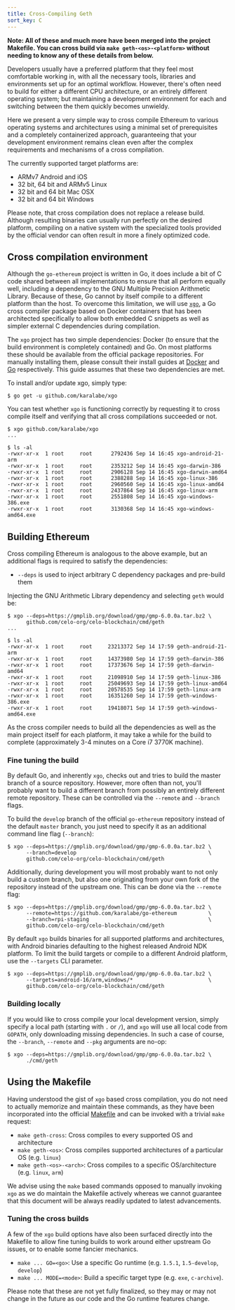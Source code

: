 ```yaml
---
title: Cross-Compiling Geth
sort_key: C
---
```


**Note: All of these and much more have been merged into the project Makefile. You can
cross build via `make geth-<os>-<platform>` without needing to know any of these details
from below.**

Developers usually have a preferred platform that they feel most comfortable working in,
with all the necessary tools, libraries and environments set up for an optimal workflow.
However, there's often need to build for either a different CPU architecture, or an
entirely different operating system; but maintaining a development environment for each
and switching between the them quickly becomes unwieldy.

Here we present a very simple way to cross compile Ethereum to various operating systems
and architectures using a minimal set of prerequisites and a completely containerized
approach, guaranteeing that your development environment remains clean even after the
complex requirements and mechanisms of a cross compilation.

The currently supported target platforms are:

 - ARMv7 Android and iOS
 - 32 bit, 64 bit and ARMv5 Linux
 - 32 bit and 64 bit Mac OSX
 - 32 bit and 64 bit Windows

Please note, that cross compilation does not replace a release build. Although resulting
binaries can usually run perfectly on the desired platform, compiling on a native system
with the specialized tools provided by the official vendor can often result in more a
finely optimized code.

## Cross compilation environment

Although the `go-ethereum` project is written in Go, it does include a bit of C code
shared between all implementations to ensure that all perform equally well, including a
dependency to the GNU Multiple Precision Arithmetic Library. Because of these, Go cannot
by itself compile to a different platform than the host. To overcome this limitation, we
will use [`xgo`](https://github.com/karalabe/xgo), a Go cross compiler package based on
Docker containers that has been architected specifically to allow both embedded C snippets
as well as simpler external C dependencies during compilation.

The `xgo` project has two simple dependencies: Docker (to ensure that the build
environment is completely contained) and Go. On most platforms these should be available
from the official package repositories. For manually installing them, please consult their
install guides at [Docker](https://docs.docker.com/installation/) and
[Go](https://golang.org/doc/install) respectively. This guide assumes that these two
dependencies are met.

To install and/or update xgo, simply type:

    $ go get -u github.com/karalabe/xgo

You can test whether `xgo` is functioning correctly by requesting it to cross
compile itself and verifying that all cross compilations succeeded or not.

    $ xgo github.com/karalabe/xgo
    ...

    $ ls -al
    -rwxr-xr-x  1 root     root      2792436 Sep 14 16:45 xgo-android-21-arm
    -rwxr-xr-x  1 root     root      2353212 Sep 14 16:45 xgo-darwin-386
    -rwxr-xr-x  1 root     root      2906128 Sep 14 16:45 xgo-darwin-amd64
    -rwxr-xr-x  1 root     root      2388288 Sep 14 16:45 xgo-linux-386
    -rwxr-xr-x  1 root     root      2960560 Sep 14 16:45 xgo-linux-amd64
    -rwxr-xr-x  1 root     root      2437864 Sep 14 16:45 xgo-linux-arm
    -rwxr-xr-x  1 root     root      2551808 Sep 14 16:45 xgo-windows-386.exe
    -rwxr-xr-x  1 root     root      3130368 Sep 14 16:45 xgo-windows-amd64.exe


## Building Ethereum

Cross compiling Ethereum is analogous to the above example, but an additional flags is
required to satisfy the dependencies:

 - `--deps` is used to inject arbitrary C dependency packages and pre-build them

Injecting the GNU Arithmetic Library dependency and selecting `geth` would be:

    $ xgo --deps=https://gmplib.org/download/gmp/gmp-6.0.0a.tar.bz2 \
          github.com/celo-org/celo-blockchain/cmd/geth
    ...

    $ ls -al
    -rwxr-xr-x  1 root     root     23213372 Sep 14 17:59 geth-android-21-arm
    -rwxr-xr-x  1 root     root     14373980 Sep 14 17:59 geth-darwin-386
    -rwxr-xr-x  1 root     root     17373676 Sep 14 17:59 geth-darwin-amd64
    -rwxr-xr-x  1 root     root     21098910 Sep 14 17:59 geth-linux-386
    -rwxr-xr-x  1 root     root     25049693 Sep 14 17:59 geth-linux-amd64
    -rwxr-xr-x  1 root     root     20578535 Sep 14 17:59 geth-linux-arm
    -rwxr-xr-x  1 root     root     16351260 Sep 14 17:59 geth-windows-386.exe
    -rwxr-xr-x  1 root     root     19418071 Sep 14 17:59 geth-windows-amd64.exe


As the cross compiler needs to build all the dependencies as well as the main project
itself for each platform, it may take a while for the build to complete (approximately 3-4
minutes on a Core i7 3770K machine).

### Fine tuning the build

By default Go, and inherently `xgo`, checks out and tries to build the master branch of a
source repository. However, more often than not, you'll probably want to build a different
branch from possibly an entirely different remote repository. These can be controlled via
the `--remote` and `--branch` flags.

To build the `develop` branch of the official `go-ethereum` repository instead of the
default `master` branch, you just need to specify it as an additional command line flag
(`--branch`):

    $ xgo --deps=https://gmplib.org/download/gmp/gmp-6.0.0a.tar.bz2 \
          --branch=develop                                          \
          github.com/celo-org/celo-blockchain/cmd/geth

Additionally, during development you will most probably want to not only build a custom
branch, but also one originating from your own fork of the repository instead of the
upstream one. This can be done via the `--remote` flag:

    $ xgo --deps=https://gmplib.org/download/gmp/gmp-6.0.0a.tar.bz2 \
          --remote=https://github.com/karalabe/go-ethereum          \
          --branch=rpi-staging                                      \
          github.com/celo-org/celo-blockchain/cmd/geth

By default `xgo` builds binaries for all supported platforms and architectures, with
Android binaries defaulting to the highest released Android NDK platform. To limit the
build targets or compile to a different Android platform, use the `--targets` CLI
parameter.

    $ xgo --deps=https://gmplib.org/download/gmp/gmp-6.0.0a.tar.bz2 \
          --targets=android-16/arm,windows/*                        \
          github.com/celo-org/celo-blockchain/cmd/geth

### Building locally

If you would like to cross compile your local development version, simply specify a local
path (starting with `.` or `/`), and `xgo` will use all local code from `GOPATH`, only
downloading missing dependencies. In such a case of course, the `--branch`, `--remote` and
`--pkg` arguments are no-op:

    $ xgo --deps=https://gmplib.org/download/gmp/gmp-6.0.0a.tar.bz2 \
          ./cmd/geth

## Using the Makefile

Having understood the gist of `xgo` based cross compilation, you do not need to actually
memorize and maintain these commands, as they have been incorporated into the official
[Makefile](https://github.com/celo-org/celo-blockchain/blob/master/Makefile) and can be
invoked with a trivial `make` request:

 * `make geth-cross`: Cross compiles to every supported OS and architecture
 * `make geth-<os>`: Cross compiles supported architectures of a particular OS (e.g. `linux`)
 * `make geth-<os>-<arch>`: Cross compiles to a specific OS/architecture (e.g. `linux`, `arm`)

We advise using the `make` based commands opposed to manually invoking `xgo` as we do
maintain the Makefile actively whereas we cannot guarantee that this document will be
always readily updated to latest advancements.

### Tuning the cross builds

A few of the `xgo` build options have also been surfaced directly into the Makefile to
allow fine tuning builds to work around either upstream Go issues, or to enable some
fancier mechanics.

 - `make ... GO=<go>`: Use a specific Go runtime (e.g. `1.5.1`, `1.5-develop`, `develop`)
 - `make ... MODE=<mode>`: Build a specific target type (e.g. `exe`, `c-archive`).

Please note that these are not yet fully finalized, so they may or may not change in the
future as our code and the Go runtime features change.

